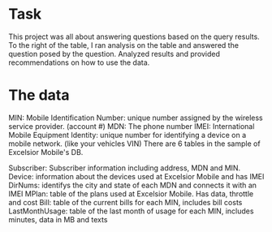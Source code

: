 # Task
This project was all about answering questions based on the query results. 
To the right of the table, I ran analysis on the table and answered the question posed by the question. 
Analyzed results and provided recommendations on how to use the data.

# The data
MIN: Mobile Identification Number: unique number assigned by the wireless service provider. (account #)
MDN: The phone number
IMEI: International Mobile Equipment Identity: unique number for identifying a device on a mobile network. (like your vehicles VIN)
There are 6 tables in the sample of Excelsior Mobile's DB.

Subscriber: Subscriber information including address, MDN and MIN.
Device: information about the devices used at Excelsior Mobile and has IMEI
DirNums: identifys the city and state of each MDN and connects it with an IMEI
MPlan: table of the plans used at Excelsior Mobile. Has data, throttle and cost
Bill: table of the current bills for each MIN, includes bill costs
LastMonthUsage: table of the last month of usage for each MIN, includes minutes, data in MB and texts
